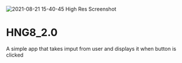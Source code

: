 ![2021-08-21 15-40-45 High Res Screenshot](https://user-images.githubusercontent.com/24725345/130375114-26ed77df-c26e-401f-a88a-eac15b2c36eb.png)
# HNG8_2.0
 A simple app that takes imput from user and displays it when button is clicked
